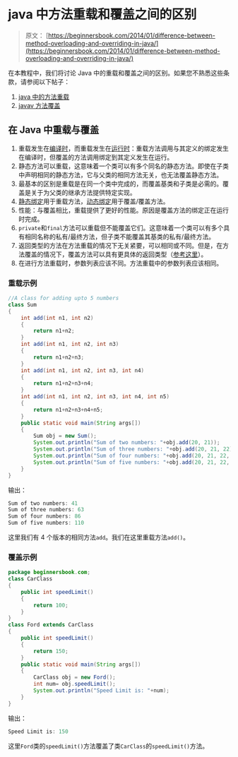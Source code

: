 # java 中方法重载和覆盖之间的区别

> 原文： [https://beginnersbook.com/2014/01/difference-between-method-overloading-and-overriding-in-java/](https://beginnersbook.com/2014/01/difference-between-method-overloading-and-overriding-in-java/)

在本教程中，我们将讨论 Java 中的重载和覆盖之间的区别。如果您不熟悉这些条款，请参阅以下帖子：

1.  [java 中的方法重载](https://beginnersbook.com/2013/05/method-overloading/)
2.  [javav 方法覆盖](https://beginnersbook.com/2014/01/method-overriding-in-java-with-example/)

## 在 Java 中重载与覆盖

1.  重载发生在[编译时](https://beginnersbook.com/2013/04/runtime-compile-time-polymorphism/)，而重载发生在[运行时](https://beginnersbook.com/2013/04/runtime-compile-time-polymorphism/)：重载方法调用与其定义的绑定发生在编译时，但覆盖的方法调用绑定到其定义发生在运行。
2.  静态方法可以重载，这意味着一个类可以有多个同名的静态方法。即使在子类中声明相同的静态方法，它与父类的相同方法无关，也无法覆盖静态方法。
3.  最基本的区别是重载是在同一个类中完成的，而覆盖基类和子类是必需的。覆盖是关于为父类的继承方法提供特定实现。
4.  [静态绑定](https://beginnersbook.com/2013/04/java-static-dynamic-binding/)用于重载方法，[动态绑定](https://beginnersbook.com/2013/04/java-static-dynamic-binding/)用于覆盖/覆盖方法。
5.  性能：与覆盖相比，重载提供了更好的性能。原因是覆盖方法的绑定正在运行时完成。
6.  `private`和`final`方法可以重载但不能覆盖它们。这意味着一个类可以有多个具有相同名称的私有/最终方法，但子类不能覆盖其基类的私有/最终方法。
7.  返回类型的方法在方法重载的情况下无关紧要，可以相同或不同。但是，在方法覆盖的情况下，覆盖方法可以具有更具体的返回类型（[参考这里](https://stackoverflow.com/questions/14694852/can-overridden-methods-differ-in-return-type)）。
8.  在进行方法重载时，参数列表应该不同。方法重载中的参数列表应该相同。

### 重载示例

```java
//A class for adding upto 5 numbers
class Sum
{
    int add(int n1, int n2) 
    {
        return n1+n2;
    }
    int add(int n1, int n2, int n3) 
    {
        return n1+n2+n3;
    }
    int add(int n1, int n2, int n3, int n4) 
    {
        return n1+n2+n3+n4;
    }
    int add(int n1, int n2, int n3, int n4, int n5) 
    {
        return n1+n2+n3+n4+n5;
    }
    public static void main(String args[])
    {
    	Sum obj = new Sum();
    	System.out.println("Sum of two numbers: "+obj.add(20, 21));
    	System.out.println("Sum of three numbers: "+obj.add(20, 21, 22));
    	System.out.println("Sum of four numbers: "+obj.add(20, 21, 22, 23));
    	System.out.println("Sum of five numbers: "+obj.add(20, 21, 22, 23, 24));
    }
}
```

输出：

```java
Sum of two numbers: 41
Sum of three numbers: 63
Sum of four numbers: 86
Sum of five numbers: 110
```

这里我们有 4 个版本的相同方法`add`。我们在这里重载方法`add()`。

### 覆盖示例

```java
package beginnersbook.com;
class CarClass
{
    public int speedLimit() 
    {
        return 100;
    }
}
class Ford extends CarClass
{
    public int speedLimit()
    {
        return 150;
    }
    public static void main(String args[])
    {
    	CarClass obj = new Ford();
    	int num= obj.speedLimit();
    	System.out.println("Speed Limit is: "+num);
    }
}
```

输出：

```java
Speed Limit is: 150
```

这里`Ford`类的`speedLimit()`方法覆盖了类`CarClass`的`speedLimit()`方法。